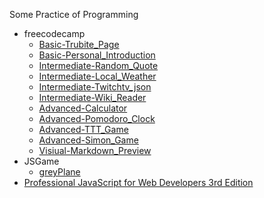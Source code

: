 Some Practice of Programming

* freecodecamp
  * [Basic-Trubite_Page](https://codepen.io/19920612/full/NRvRGm/)
  * [Basic-Personal_Introduction](https://codepen.io/19920612/full/WGEzwr/)
  * [Intermediate-Random_Quote](https://codepen.io/19920612/full/jrxLaw/)
  * [Intermediate-Local_Weather](https://codepen.io/19920612/full/wzRLXz/)
  * [Intermediate-Twitchtv_json](https://codepen.io/19920612/full/NRZjMw/)
  * [Intermediate-Wiki_Reader](https://codepen.io/19920612/full/yaAmxp/)
  * [Advanced-Calculator](https://codepen.io/19920612/full/XNJqYW/)
  * [Advanced-Pomodoro_Clock](https://codepen.io/19920612/full/gLrXMz/)
  * [Advanced-TTT_Game](https://codepen.io/19920612/full/xREoKN/)
  * [Advanced-Simon_Game](https://codepen.io/19920612/full/woqpmg/)
  * [Visiual-Markdown_Preview](http://codepen.io/19920612/full/eBPdWy/)
* JSGame
  * [greyPlane](https://codepen.io/19920612/full/BQvgPx/)
* [Professional JavaScript for Web Developers 3rd Edition](https://github.com/alivebao/Practice/tree/master/Professional%20JavaScript%20for%20Web%20Developers%203rd%20Edition)